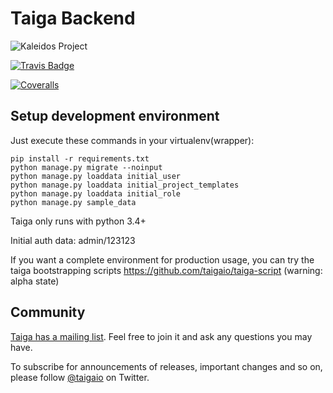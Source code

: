 # Taiga Backend #

![Kaleidos Project](http://kaleidos.net/static/img/badge.png "Kaleidos Project")

[![Travis Badge](https://img.shields.io/travis/taigaio/taiga-back.svg?style=flat)](https://travis-ci.org/taigaio/taiga-back "Travis Badge")

[![Coveralls](http://img.shields.io/coveralls/taigaio/taiga-back.svg?style=flat)](https://travis-ci.org/taigaio/taiga-back "Coveralls")

## Setup development environment ##

Just execute these commands in your virtualenv(wrapper):

```
pip install -r requirements.txt
python manage.py migrate --noinput
python manage.py loaddata initial_user
python manage.py loaddata initial_project_templates
python manage.py loaddata initial_role
python manage.py sample_data
```

Taiga only runs with python 3.4+

Initial auth data: admin/123123

If you want a complete environment for production usage, you can try the taiga bootstrapping
scripts https://github.com/taigaio/taiga-script (warning: alpha state)

## Community ##

[Taiga has a mailing list](http://groups.google.com/d/forum/taigaio). Feel free to join it and ask any questions you may have.

To subscribe for announcements of releases, important changes and so on, please follow [@taigaio](https://twitter.com/taigaio) on Twitter.
